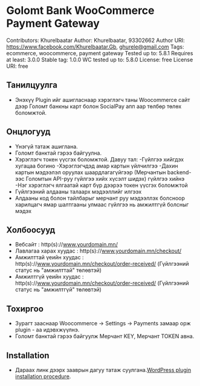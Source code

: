 # Golomt Bank WooCommerce Payment Gateway
Contributors: Khurelbaatar
Author: Khurelbaatar, 93302662
Author URI: https://www.facebook.com/Khurelbaatar.Gb, ghurele@gmail.com
Tags: ecommerce, woocommerce, payment gateway
Tested up to: 5.8.1
Requires at least: 3.0.0
Stable tag: 1.0.0
WC tested up to: 5.8.0
License: free
License URI: free

## Танилцуулга
   - Энэхүү Plugin ийг ашигласнаар хэрэглэгч таны Woocommerce сайт дээр Голомт банкны карт болон SocialPay апп аар төлбөр төлөх боломжтой.

## Онцлогууд
- Үнэгүй татаж ашиглана.
- Голомт банктай гэрээ байгуулна.
- Хэрэглэгч токен үүсгэх боломжтой.
    Давуу тал:
    -Гүйлгээ хийгдэх хугацаа богино
    -Хэрэглэгчдэд амар картын үйлчилгээ
    -Дахин картын мэдээлэл оруулах шаардлагагүйгээр (Мерчантын backend-ээс Голомтын API-руу гүйлгээ хийх хүсэлт шидэх) гүйлгээ хийнэ
    -Нэг хэрэглэгч ялгаатай карт бүр дээрээ токен үүсгэх боломжтой
- Гүйлгээний алдааны талаарх мэдээллийг илгээх
- Алдааны код болон тайлбарыг мерчант руу мэдээллэх болсноор харилцагч ямар шалтгааны улмаас гүйлгээ нь амжилтгүй болсныг мэдэх

## Холбоосууд
- Вебсайт :  http(s)://www.yourdomain.mn/
- Лавлагаа харах хуудас : http(s)://www.yourdomain.mn/checkout/
- Амжилттай үеийн хуудас :  http(s)://www.yourdomain.mn/checkout/order-received/ (Гүйлгээний статус нь "амжилттай" төлөвтэй)
- Амжилтгүй үеийн хуудас : http(s)://www.yourdomain.mn/checkout/order-received/ (Гүйлгээний статус нь "амжилтгүй" төлөвтэй)

## Тохиргоо

- Зурагт зааснаар Woocommerce -> Settings -> Payments замаар орж plugin - аа идэвхжүүлнэ.
- Голомт банктай гэрээ байгуулж Мерчант KEY, Мерчант TOKEN авна.

## Installation
- Дараах линк дээрх зааврын дагуу татаж суулгана.[WordPress plugin installation procedure](http://codex.wordpress.org/Managing_Plugins).


